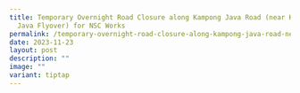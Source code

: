 ```yaml
---
title: Temporary Overnight Road Closure along Kampong Java Road (near Kampong
  Java Flyover) for NSC Works
permalink: /temporary-overnight-road-closure-along-kampong-java-road-near-kampong-java-flyover-for-nsc-works/
date: 2023-11-23
layout: post
description: ""
image: ""
variant: tiptap
---
```


